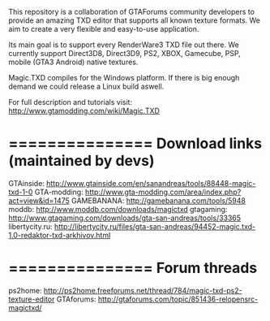 This repository is a collaboration of GTAForums community developers to provide
an amazing TXD editor that supports all known texture formats. We aim to create
a very flexible and easy-to-use application.

Its main goal is to support every RenderWare3 TXD file out there. We currently support
Direct3D8, Direct3D9, PS2, XBOX, Gamecube, PSP, mobile (GTA3 Android) native textures.

Magic.TXD compiles for the Windows platform. If there is big enough demand we could
release a Linux build aswell.


For full description and tutorials visit: http://www.gtamodding.com/wiki/Magic.TXD

===============
Download links
(maintained by devs)
===============

GTAinside: http://www.gtainside.com/en/sanandreas/tools/88448-magic-txd-1-0
GTA-modding: http://www.gta-modding.com/area/index.php?act=view&id=1475
GAMEBANANA: http://gamebanana.com/tools/5948
moddb: http://www.moddb.com/downloads/magictxd
gtagaming: http://www.gtagaming.com/downloads/gta-san-andreas/tools/33365
libertycity.ru: http://libertycity.ru/files/gta-san-andreas/94452-magic.txd-1.0-redaktor-txd-arkhivov.html

===============
Forum threads
===============

ps2home: http://ps2home.freeforums.net/thread/784/magic-txd-ps2-texture-editor
GTAforums: http://gtaforums.com/topic/851436-relopensrc-magictxd/